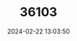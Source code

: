 ---
title: "36103"
category: "Trichilia pallens"
draft: false
date: 2024-02-22 13:03:50
languages:
  Portuguese: ["Arco De Peneira", "Baga De Morcego"]
---